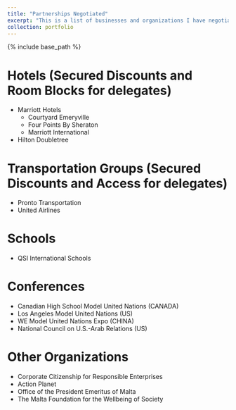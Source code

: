 ```yaml
---
title: "Partnerships Negotiated"
excerpt: "This is a list of businesses and organizations I have negotiated partnerships with as the VP of Business Partnerships for Berkeley Model United Nations."
collection: portfolio
---
```


{% include base_path %}

Hotels (Secured Discounts and Room Blocks for delegates)
=====
* Marriott Hotels
  * Courtyard Emeryville
  * Four Points By Sheraton
  * Marriott International
* Hilton Doubletree


Transportation Groups (Secured Discounts and Access for delegates)
=====
* Pronto Transportation
* United Airlines

Schools
=====
* QSI International Schools

Conferences
=====
* Canadian High School Model United Nations (CANADA)
* Los Angeles Model United Nations (US)
* WE Model United Nations Expo (CHINA)
* National Council on U.S.-Arab Relations (US)

Other Organizations
=====
* Corporate Citizenship for Responsible Enterprises
* Action Planet
* Office of the President Emeritus of Malta
* The Malta Foundation for the Wellbeing of Society
